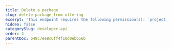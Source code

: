 ```yaml
---
title: Delete a package
slug: delete-package-from-offering
excerpt: 'This endpoint requires the following permission(s): `project_configuration:packages:read_write`.'
hidden: false
categorySlug: developer-api
order: 4
parentDoc: 648c7ee8c6ff4f18d0ebb56b
---
```

